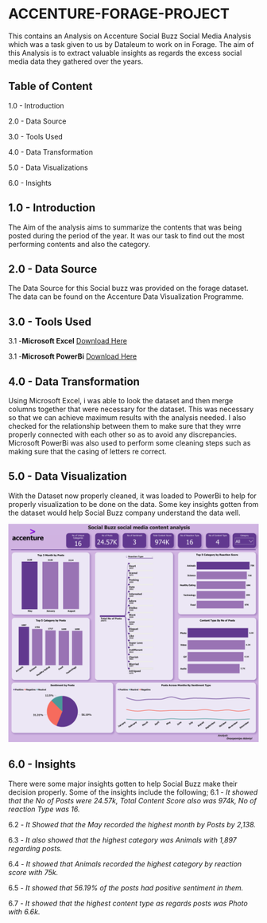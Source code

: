 # ACCENTURE-FORAGE-PROJECT
This contains an Analysis on Accenture Social Buzz Social Media Analysis which was a task given to us by Dataleum to work on in Forage. The aim of this Analysis is to extract valuable insights as regards the excess social media data they gathered over the years. 
## Table of Content

1.0 - Introduction

2.0 - Data Source

3.0 - Tools Used

4.0 - Data Transformation

5.0 - Data Visualizations

6.0 - Insights

## 1.0 - Introduction
The Aim of the analysis aims to summarize the contents that was being posted during the period of the year. It was our task to find out the most performing contents and also the category. 

## 2.0 - Data Source
The Data Source for this Social buzz was provided on the forage dataset. The data can be found on the Accenture Data Visualization Programme. 

## 3.0 - Tools Used
3.1 -**Microsoft Excel** [Download Here](www.microsoft.com)

3.1 -**Microsoft PowerBi** [Download Here](https://www.microsoft.com/en-us/power-platform/products/power-bi/desktop)

## 4.0 - Data Transformation
Using Microsoft Excel, i was able to look the dataset and then merge columns together that were necessary for the dataset. This was necessary so that we can achieve maximum results with the analysis needed. I also checked for the relationship between them to make sure that they wrre properly connected with each other so as to avoid any discrepancies. Microsoft PowerBi was also used to perform some cleaning steps such as making sure that the casing of letters re correct. 

## 5.0 - Data Visualization
With the Dataset now properly cleaned, it was loaded to PowerBi to help for properly visualization to be done on the data. Some key insights gotten from the dataset would help Social Buzz company understand the data well. 

![](ACC01.png)

## 6.0 - Insights
There were some major insights gotten to help Social Buzz make their decision properly. Some of the insights include the following;
6.1 - *It showed that the No of Posts were 24.57k, Total Content Score also was 974k, No of reaction Type was 16.*

6.2 - *It Showed that the May recorded the highest month by Posts by 2,138.*

6.3 - *It also showed that the highest category was Animals with 1,897 regarding posts.*

6.4 - *It showed that Animals recorded the highest category by reaction score with 75k.*

6.5 - *It showed that 56.19% of the posts had positive sentiment in them.*

6.7 - *It showed that the highest content type as regards posts was Photo with 6.6k.*
